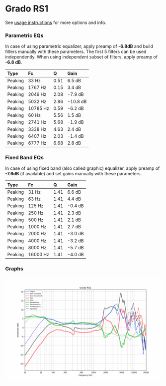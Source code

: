 # Grado RS1
See [usage instructions](https://github.com/jaakkopasanen/AutoEq#usage) for more options and info.

### Parametric EQs
In case of using parametric equalizer, apply preamp of **-6.8dB** and build filters manually
with these parameters. The first 5 filters can be used independently.
When using independent subset of filters, apply preamp of **-6.8 dB**.

| Type    | Fc       |    Q | Gain     |
|:--------|:---------|:-----|:---------|
| Peaking | 33 Hz    | 0.51 | 6.5 dB   |
| Peaking | 1767 Hz  | 0.15 | 3.4 dB   |
| Peaking | 2049 Hz  | 2.08 | -7.9 dB  |
| Peaking | 5032 Hz  | 2.86 | -10.8 dB |
| Peaking | 10785 Hz | 0.59 | -6.2 dB  |
| Peaking | 60 Hz    | 5.56 | 1.5 dB   |
| Peaking | 2741 Hz  | 5.68 | -1.9 dB  |
| Peaking | 3338 Hz  | 4.63 | 2.4 dB   |
| Peaking | 6407 Hz  | 2.03 | -1.4 dB  |
| Peaking | 6777 Hz  | 6.68 | 2.8 dB   |

### Fixed Band EQs
In case of using fixed band (also called graphic) equalizer, apply preamp of **-7.6dB**
(if available) and set gains manually with these parameters.

| Type    | Fc       |    Q | Gain    |
|:--------|:---------|:-----|:--------|
| Peaking | 31 Hz    | 1.41 | 6.6 dB  |
| Peaking | 63 Hz    | 1.41 | 4.4 dB  |
| Peaking | 125 Hz   | 1.41 | -0.4 dB |
| Peaking | 250 Hz   | 1.41 | 2.3 dB  |
| Peaking | 500 Hz   | 1.41 | 2.1 dB  |
| Peaking | 1000 Hz  | 1.41 | 2.7 dB  |
| Peaking | 2000 Hz  | 1.41 | -3.0 dB |
| Peaking | 4000 Hz  | 1.41 | -3.2 dB |
| Peaking | 8000 Hz  | 1.41 | -5.7 dB |
| Peaking | 16000 Hz | 1.41 | -4.0 dB |

### Graphs
![](./Grado%20RS1.png)